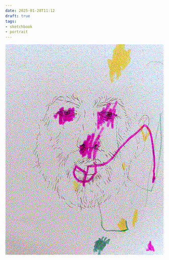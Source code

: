 ```yaml
---
date: 2025-01-28T11:12
draft: true
tags:
- sketchbook
- portrait
---
```

![attachment-2025-01-28_1](/content/attachment/zettel-notes/attachment-2025-01-28.png)
